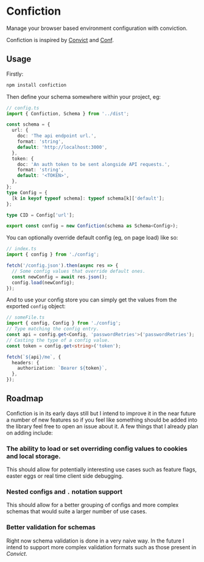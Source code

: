 # Confiction

Manage your browser based environment configuration with conviction.

Confiction is inspired by [Convict](https://github.com/mozilla/node-convict/) and [Conf](https://github.com/sindresorhus/conf).

## Usage

Firstly:

```sh
npm install confiction
```

Then define your schema somewhere within your project, eg:

```ts
// config.ts
import { Confiction, Schema } from '../dist';

const schema = {
  url: {
    doc: 'The api endpoint url.',
    format: 'string',
    default: 'http://localhost:3000',
  },
  token: {
    doc: 'An auth token to be sent alongside API requests.',
    format: 'string',
    default: '<TOKEN>',
  },
};
type Config = {
  [k in keyof typeof schema]: typeof schema[k]['default'];
};

type CID = Config['url'];

export const config = new Confiction(schema as Schema<Config>);
```

You can optionally override default config (eg, on page load) like so:

```ts
// index.ts
import { config } from './config';

fetch('/config.json').then(async res => {
  // Some config values that override default ones.
  const newConfig = await res.json();
  config.load(newConfig);
});
```

And to use your config store you can simply get the values from the exported `config` object:

```ts
// someFile.ts
import { config, Config } from './config';
// Type matching the config entry.
const api = config.get<Config, 'passwordRetries'>('passwordRetries');
// Casting the type of a config value.
const token = config.get<string>('token');

fetch(`${api}/me`, {
  headers: {
    authorization: `Bearer ${token}`,
  },
});
```

## Roadmap

Confiction is in its early days still but I intend to improve it in the near future a number of new features so if you feel like something should be added into the library feel free to open an issue about it. A few things that I already plan on adding include:

### The ability to load or set overriding config values to cookies and local storage.

This should allow for potentially interesting use cases such as feature flags, easter eggs or real time client side debugging.

### Nested configs and `.` notation support

This should allow for a better grouping of configs and more complex schemas that would suite a larger number of use cases.

### Better validation for schemas

Right now schema validation is done in a very naive way. In the future I intend to support more complex validation formats such as those present in _Convict_.
